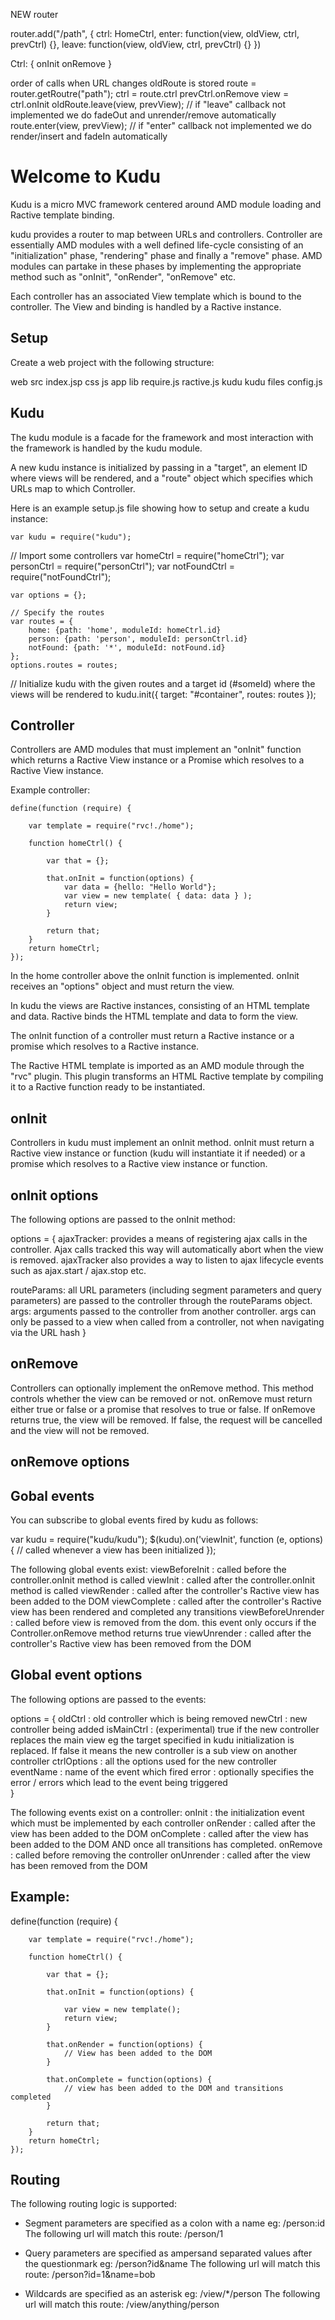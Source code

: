 NEW router

router.add("/path", {
     ctrl: HomeCtrl,
    enter: function(view, oldView, ctrl, prevCtrl) {},
    leave: function(view, oldView, ctrl, prevCtrl) {}
})

Ctrl: {
  onInit
  onRemove
}

order of calls when URL changes
oldRoute is stored
route = router.getRoutre("path");
ctrl = route.ctrl
prevCtrl.onRemove
view = ctrl.onInit
oldRoute.leave(view, prevView); // if "leave" callback not implemented we do fadeOut and unrender/remove automatically
route.enter(view, prevView); // if "enter" callback not implemented we do render/insert and fadeIn automatically


# Welcome to Kudu

Kudu is a micro MVC framework centered around AMD module loading and Ractive template binding.

kudu provides a router to map between URLs and controllers. Controller are essentially AMD modules with a well defined life-cycle consisting
of an "initialization" phase, "rendering" phase and finally a "remove" phase. AMD modules can partake in these phases by implementing the
appropriate method such as "onInit", "onRender", "onRemove" etc.

Each controller has an associated View template which is bound to the controller. The View and binding is handled by a Ractive instance.

Setup
-----

Create a web project with the following structure:

web
    src
        index.jsp
        css
        js
            app
            lib
                require.js
                ractive.js
                kudu
                    kudu files
            config.js

Kudu
----

The kudu module is a facade for the framework and most interaction with the framework is handled by the kudu module.

A new kudu instance is initialized by passing in a "target", an element ID where views will be rendered, and a "route" object 
which specifies which URLs map to which Controller.

Here is an example setup.js file showing how to setup and create a kudu instance:

    var kudu = require("kudu");

// Import some controllers
var homeCtrl = require("homeCtrl");
var personCtrl = require("personCtrl");
var notFoundCtrl = require("notFoundCtrl");

    var options = {};

    // Specify the routes
    var routes = {
        home: {path: 'home', moduleId: homeCtrl.id}
        person: {path: 'person', moduleId: personCtrl.id}
        notFound: {path: '*', moduleId: notFound.id}
    };
    options.routes = routes;

// Initialize kudu with the given routes and a target id (#someId) where the views will be rendered to
    kudu.init({
        target: "#container",
        routes: routes
});

Controller
----------
Controllers are AMD modules that must implement an "onInit" function which returns a Ractive View instance or a Promise which resolves
to a Ractive View instance.

Example controller:

    define(function (require) {

        var template = require("rvc!./home");
	
        function homeCtrl() {
		
            var that = {};

            that.onInit = function(options) {
                var data = {hello: "Hello World"};
                var view = new template( { data: data } );
                return view;
            }
		
            return that;
        }
        return homeCtrl;
    });

In the home controller above the onInit function is implemented. onInit receives an "options" object and must return the view.

In kudu the views are Ractive instances, consisting of an HTML template and data. Ractive binds the HTML template and data to form the view.

The onInit function of a controller must return a Ractive instance or a promise which resolves to a Ractive instance.

The Ractive HTML template is imported as an AMD module through the "rvc" plugin. This plugin transforms an HTML Ractive template by compiling
it to a Ractive function ready to be instantiated.


onInit
------

Controllers in kudu must implement an onInit method. onInit must return a Ractive view instance or function (kudu will instantiate it if needed)
or a promise which resolves to a Ractive view instance or function.

onInit options
--------------

The following options are passed to the onInit method:

options = {
  ajaxTracker: provides a means of registering ajax calls in the controller. Ajax calls tracked this way will automatically abort when the view
is removed. ajaxTracker also provides a way to listen to ajax lifecycle events such as ajax.start / ajax.stop etc.

routeParams: all URL parameters (including segment parameters and query parameters) are passed to the controller through the routeParams object.
args: arguments passed to the controller from another controller. args can only be passed to a view when called from a controller, not when navigating via the URL hash
}


onRemove
--------

Controllers can optionally implement the onRemove method. This method controls whether the view can be removed or not. onRemove must return
either true or false or a promise that resolves to true or false.
If onRemove returns true, the view will be removed. If false, the request will be cancelled and the view will not be removed.

onRemove options
----------------


Gobal events
------------

You can subscribe to global events fired by kudu as follows:

var kudu = require("kudu/kudu");
$(kudu).on('viewInit', function (e, options) {
    // called whenever a view has been initialized
	});
	
The following global events exist:
viewBeforeInit     : called before the controller.onInit method is called
viewInit           : called after the controller.onInit method is called
viewRender         : called after the controller's Ractive view has been added to the DOM
viewComplete       : called after the controller's Ractive view has been rendered and completed any transitions
viewBeforeUnrender : called before view is removed from the dom. this event only occurs if the Controller.onRemove method returns true
viewUnrender       : called after the controller's Ractive view has been removed from the DOM

Global event options
--------------------
The following options are passed to the events:

options = {
    oldCtrl     : old controller which is being removed
    newCtrl     : new controller being added
    isMainCtrl  : (experimental) true if the new controller replaces the main view eg the target specified in kudu initialization is replaced. If false
                  it means the new controller is a sub view on another controller
    ctrlOptions : all the options used for the new controller
		eventName   : name of the event which fired
		error       : optionally specifies the error / errors which lead to the event being triggered   
}

The following events exist on a controller:
onInit     : the initialization event which must be implemented by each controller
onRender   : called after the view has been added to the DOM
onComplete : called after the view has been added to the DOM AND once all transitions has completed.
onRemove   : called before removing the controller
onUnrender : called after the view has been removed from the DOM

Example:
--------

define(function (require) {

        var template = require("rvc!./home");
	
        function homeCtrl() {
		
            var that = {};

            that.onInit = function(options) {
            
                var view = new template();
                return view;
            }

            that.onRender = function(options) {
                // View has been added to the DOM
            }

            that.onComplete = function(options) {
                // view has been added to the DOM and transitions completed
            }
		
            return that;
        }
        return homeCtrl;
    });

Routing
-------

The following routing logic is supported:

* Segment parameters are specified as a colon with a name eg: /person:id
The following url will match this route:
/person/1

* Query parameters are specified as ampersand separated values after the questionmark eg: /person?id&name
The following url will match this route:
/person?id=1&name=bob

* Wildcards are specified as an asterisk eg: /view/*/person
The following url will match this route:
/view/anything/person
